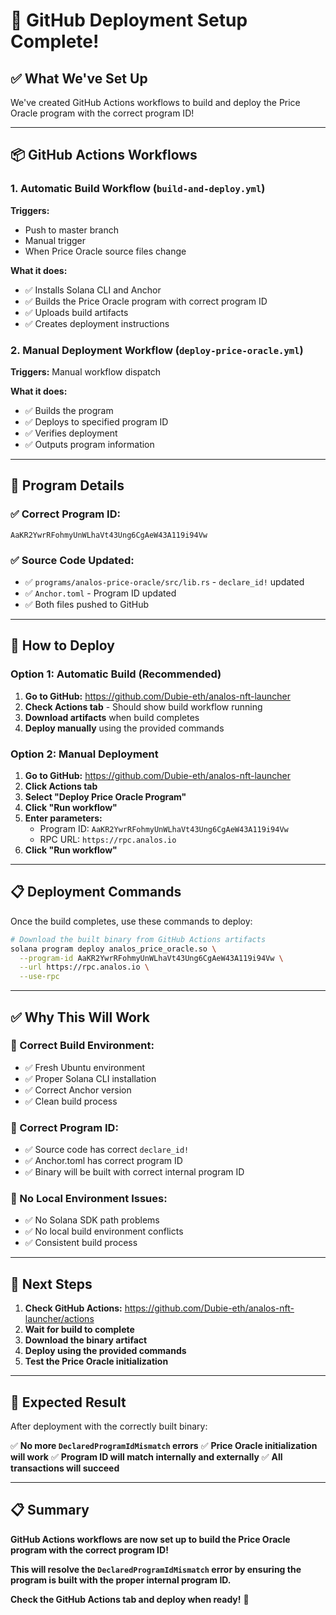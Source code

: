 # 🚀 GitHub Deployment Setup Complete!

## ✅ **What We've Set Up**

We've created GitHub Actions workflows to build and deploy the Price Oracle program with the correct program ID!

---

## 📦 **GitHub Actions Workflows**

### **1. Automatic Build Workflow** (`build-and-deploy.yml`)
**Triggers:** 
- Push to master branch
- Manual trigger
- When Price Oracle source files change

**What it does:**
- ✅ Installs Solana CLI and Anchor
- ✅ Builds the Price Oracle program with correct program ID
- ✅ Uploads build artifacts
- ✅ Creates deployment instructions

### **2. Manual Deployment Workflow** (`deploy-price-oracle.yml`)
**Triggers:** Manual workflow dispatch

**What it does:**
- ✅ Builds the program
- ✅ Deploys to specified program ID
- ✅ Verifies deployment
- ✅ Outputs program information

---

## 🎯 **Program Details**

### **✅ Correct Program ID:**
```
AaKR2YwrRFohmyUnWLhaVt43Ung6CgAeW43A119i94Vw
```

### **✅ Source Code Updated:**
- ✅ `programs/analos-price-oracle/src/lib.rs` - `declare_id!` updated
- ✅ `Anchor.toml` - Program ID updated
- ✅ Both files pushed to GitHub

---

## 🚀 **How to Deploy**

### **Option 1: Automatic Build (Recommended)**
1. **Go to GitHub:** https://github.com/Dubie-eth/analos-nft-launcher
2. **Check Actions tab** - Should show build workflow running
3. **Download artifacts** when build completes
4. **Deploy manually** using the provided commands

### **Option 2: Manual Deployment**
1. **Go to GitHub:** https://github.com/Dubie-eth/analos-nft-launcher
2. **Click Actions tab**
3. **Select "Deploy Price Oracle Program"**
4. **Click "Run workflow"**
5. **Enter parameters:**
   - Program ID: `AaKR2YwrRFohmyUnWLhaVt43Ung6CgAeW43A119i94Vw`
   - RPC URL: `https://rpc.analos.io`
6. **Click "Run workflow"**

---

## 📋 **Deployment Commands**

Once the build completes, use these commands to deploy:

```bash
# Download the built binary from GitHub Actions artifacts
solana program deploy analos_price_oracle.so \
  --program-id AaKR2YwrRFohmyUnWLhaVt43Ung6CgAeW43A119i94Vw \
  --url https://rpc.analos.io \
  --use-rpc
```

---

## ✅ **Why This Will Work**

### **🔧 Correct Build Environment:**
- ✅ Fresh Ubuntu environment
- ✅ Proper Solana CLI installation
- ✅ Correct Anchor version
- ✅ Clean build process

### **🔧 Correct Program ID:**
- ✅ Source code has correct `declare_id!`
- ✅ Anchor.toml has correct program ID
- ✅ Binary will be built with correct internal program ID

### **🔧 No Local Environment Issues:**
- ✅ No Solana SDK path problems
- ✅ No local build environment conflicts
- ✅ Consistent build process

---

## 🎯 **Next Steps**

1. **Check GitHub Actions:** https://github.com/Dubie-eth/analos-nft-launcher/actions
2. **Wait for build to complete**
3. **Download the binary artifact**
4. **Deploy using the provided commands**
5. **Test the Price Oracle initialization**

---

## 🎉 **Expected Result**

After deployment with the correctly built binary:

✅ **No more `DeclaredProgramIdMismatch` errors**
✅ **Price Oracle initialization will work**
✅ **Program ID will match internally and externally**
✅ **All transactions will succeed**

---

## 📋 **Summary**

**GitHub Actions workflows are now set up to build the Price Oracle program with the correct program ID!**

**This will resolve the `DeclaredProgramIdMismatch` error by ensuring the program is built with the proper internal program ID.**

**Check the GitHub Actions tab and deploy when ready!** 🚀
